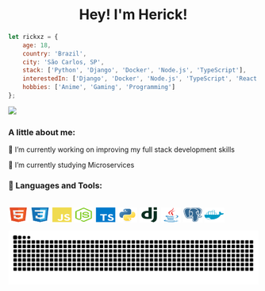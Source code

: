 <h1 align="center">Hey! I'm Herick!</h1>

```javascript
let rickxz = {
    age: 18,
    country: 'Brazil',
    city: 'São Carlos, SP',
    stack: ['Python', 'Django', 'Docker', 'Node.js', 'TypeScript'],
    interestedIn: ['Django', 'Docker', 'Node.js', 'TypeScript', 'React'],
    hobbies: ['Anime', 'Gaming', 'Programming']
};
```

<a href="https://www.linkedin.com/in/herickvictor/" target="_blank"><img src="https://img.shields.io/badge/Linkedin-7289DA?style=for-the-badge&logo=linkedin&logoColor=white"></a>

<h3>A little about me:</h3>

<p align="left">
    🔭 I’m currently working on improving my full stack development skills
</p>

<p align="left">
    🌱 I’m currently studying Microservices
</p>

<h3>🚀 Languages and Tools:</h3>

<div style="display: inline_block"><br>
  <img align="center" alt="HTML5" height="30" width="40" src="https://raw.githubusercontent.com/devicons/devicon/master/icons/html5/html5-original.svg">
  <img align="center" alt="CSS3" height="30" width="40" src="https://raw.githubusercontent.com/devicons/devicon/master/icons/css3/css3-original.svg">
  <img align="center" alt="JavaScript" height="30" width="40" src="https://raw.githubusercontent.com/devicons/devicon/master/icons/javascript/javascript-plain.svg">
  <img align="center" alt="NodeJS" height="30" width="40" src="https://raw.githubusercontent.com/devicons/devicon/master/icons/nodejs/nodejs-plain.svg">
  <img align="center" alt="TypeScript" height="30" width="40" src="https://raw.githubusercontent.com/devicons/devicon/master/icons/typescript/typescript-plain.svg">
  <img align="center" alt="Python" height="30" width="40" src="https://raw.githubusercontent.com/devicons/devicon/master/icons/python/python-original.svg">
  <img align="center" alt="Django" height="30" width="40" src="https://raw.githubusercontent.com/devicons/devicon/master/icons/django/django-plain.svg">
  <img align="center" alt="Java" height="30" width="40" src="https://raw.githubusercontent.com/devicons/devicon/master/icons/java/java-original.svg">
  <img align="center" alt="PostreSQL" height="30" width="40" src="https://raw.githubusercontent.com/devicons/devicon/master/icons/postgresql/postgresql-plain.svg">
  <img align="center" alt="Docker" height="30" width="40" src="https://raw.githubusercontent.com/devicons/devicon/master/icons/docker/docker-plain.svg">
</div>

<br>

<picture>
  <source media="(prefers-color-scheme: dark)" srcset="https://raw.githubusercontent.com/rickxz/rickxz/output/github-contribution-grid-snake-dark.svg" />
  <source media="(prefers-color-scheme: light)" srcset="https://raw.githubusercontent.com/rickxz/rickxz/output/github-contribution-grid-snake.svg" />
  <img alt="github-snake" src="https://raw.githubusercontent.com/rickxz/rickxz/output/github-contribution-grid-snake.svg" />
</picture>
